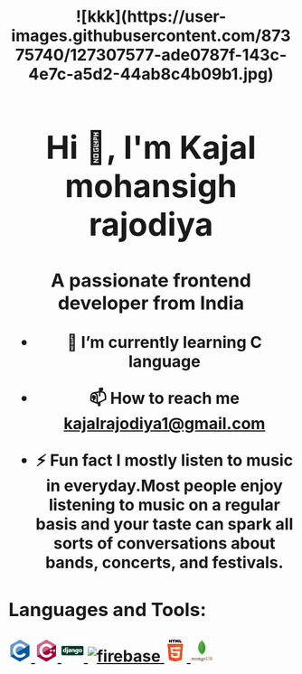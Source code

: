 <h1 align="center">![kkk](https://user-images.githubusercontent.com/87375740/127307577-ade0787f-143c-4e7c-a5d2-44ab8c4b09b1.jpg)<h/1>
<h1 align="center">Hi 👋, I'm Kajal mohansigh rajodiya</h1>
<h3 align="center">A passionate frontend developer from India</h3>

- 🌱 I’m currently learning **C language**

- 📫 How to reach me **kajalrajodiya1@gmail.com**

- ⚡ Fun fact **I mostly listen to music in everyday.Most people enjoy listening to music on a regular basis and your taste can spark all sorts of conversations about bands, concerts, and festivals.**


<h3 align="left">Languages and Tools:</h3>
<p align="left"> <a href="https://www.cprogramming.com/" target="_blank"> <img src="https://raw.githubusercontent.com/devicons/devicon/master/icons/c/c-original.svg" alt="c" width="40" height="40"/> </a> <a href="https://www.w3schools.com/cpp/" target="_blank"> <img src="https://raw.githubusercontent.com/devicons/devicon/master/icons/cplusplus/cplusplus-original.svg" alt="cplusplus" width="40" height="40"/> </a> <a href="https://www.djangoproject.com/" target="_blank"> <img src="https://raw.githubusercontent.com/devicons/devicon/master/icons/django/django-original.svg" alt="django" width="40" height="40"/> </a> <a href="https://firebase.google.com/" target="_blank"> <img src="https://www.vectorlogo.zone/logos/firebase/firebase-icon.svg" alt="firebase" width="40" height="40"/> </a> <a href="https://www.w3.org/html/" target="_blank"> <img src="https://raw.githubusercontent.com/devicons/devicon/master/icons/html5/html5-original-wordmark.svg" alt="html5" width="40" height="40"/> </a> <a href="https://www.mongodb.com/" target="_blank"> <img src="https://raw.githubusercontent.com/devicons/devicon/master/icons/mongodb/mongodb-original-wordmark.svg" alt="mongodb" width="40" height="40"/> </a> </p>



